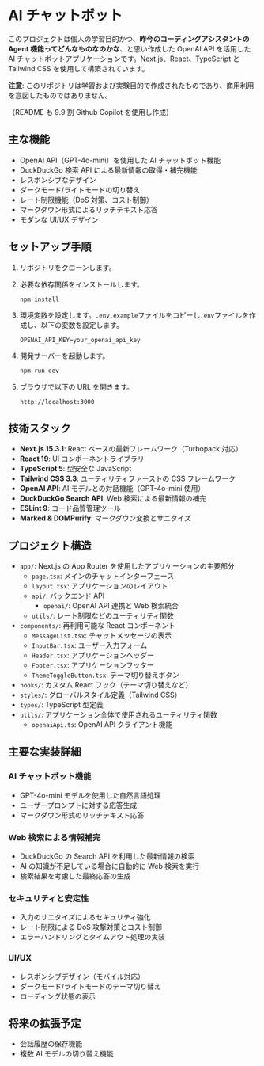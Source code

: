 # AI チャットボット

このプロジェクトは個人の学習目的かつ、**昨今のコーディングアシスタントの Agent 機能ってどんなものなのかな**、と思い作成した OpenAI API を活用した AI チャットボットアプリケーションです。Next.js、React、TypeScript と Tailwind CSS を使用して構築されています。

**注意**: このリポジトリは学習および実験目的で作成されたものであり、商用利用を意図したものではありません。

（README も 9.9 割 Github Copilot を使用し作成）

## 主な機能

- OpenAI API（GPT-4o-mini）を使用した AI チャットボット機能
- DuckDuckGo 検索 API による最新情報の取得・補完機能
- レスポンシブなデザイン
- ダークモード/ライトモードの切り替え
- レート制限機能（DoS 対策、コスト制御）
- マークダウン形式によるリッチテキスト応答
- モダンな UI/UX デザイン

## セットアップ手順

1. リポジトリをクローンします。

2. 必要な依存関係をインストールします。

   ```bash
   npm install
   ```

3. 環境変数を設定します。`.env.example`ファイルをコピーし`.env`ファイルを作成し、以下の変数を設定します。

   ```
   OPENAI_API_KEY=your_openai_api_key
   ```

4. 開発サーバーを起動します。

   ```bash
   npm run dev
   ```

5. ブラウザで以下の URL を開きます。

   ```
   http://localhost:3000
   ```

## 技術スタック

- **Next.js 15.3.1**: React ベースの最新フレームワーク（Turbopack 対応）
- **React 19**: UI コンポーネントライブラリ
- **TypeScript 5**: 型安全な JavaScript
- **Tailwind CSS 3.3**: ユーティリティファーストの CSS フレームワーク
- **OpenAI API**: AI モデルとの対話機能（GPT-4o-mini 使用）
- **DuckDuckGo Search API**: Web 検索による最新情報の補完
- **ESLint 9**: コード品質管理ツール
- **Marked & DOMPurify**: マークダウン変換とサニタイズ

## プロジェクト構造

- `app/`: Next.js の App Router を使用したアプリケーションの主要部分
  - `page.tsx`: メインのチャットインターフェース
  - `layout.tsx`: アプリケーションのレイアウト
  - `api/`: バックエンド API
    - `openai/`: OpenAI API 連携と Web 検索統合
  - `utils/`: レート制限などのユーティリティ関数
- `components/`: 再利用可能な React コンポーネント
  - `MessageList.tsx`: チャットメッセージの表示
  - `InputBar.tsx`: ユーザー入力フォーム
  - `Header.tsx`: アプリケーションヘッダー
  - `Footer.tsx`: アプリケーションフッター
  - `ThemeToggleButton.tsx`: テーマ切り替えボタン
- `hooks/`: カスタム React フック（テーマ切り替えなど）
- `styles/`: グローバルスタイル定義（Tailwind CSS）
- `types/`: TypeScript 型定義
- `utils/`: アプリケーション全体で使用されるユーティリティ関数
  - `openaiApi.ts`: OpenAI API クライアント機能

## 主要な実装詳細

### AI チャットボット機能

- GPT-4o-mini モデルを使用した自然言語処理
- ユーザープロンプトに対する応答生成
- マークダウン形式のリッチテキスト応答

### Web 検索による情報補完

- DuckDuckGo の Search API を利用した最新情報の検索
- AI の知識が不足している場合に自動的に Web 検索を実行
- 検索結果を考慮した最終応答の生成

### セキュリティと安定性

- 入力のサニタイズによるセキュリティ強化
- レート制限による DoS 攻撃対策とコスト制御
- エラーハンドリングとタイムアウト処理の実装

### UI/UX

- レスポンシブデザイン（モバイル対応）
- ダークモード/ライトモードのテーマ切り替え
- ローディング状態の表示

## 将来の拡張予定

- 会話履歴の保存機能
- 複数 AI モデルの切り替え機能
